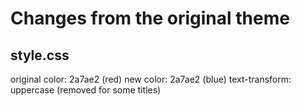 # Changes from the original theme

## style.css
original color: 2a7ae2 (red)
new color: 2a7ae2 (blue)
text-transform: uppercase (removed for some titles)
